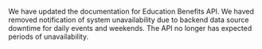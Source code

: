 We have updated the documentation for Education Benefits API. We haved removed notification of system unavailability due to backend data source downtime for daily events and weekends. The API no longer has expected periods of unavailability.
